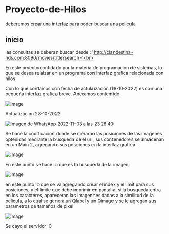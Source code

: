 # Proyecto-de-Hilos<br>
deberemos crear una interfaz para poder buscar una pelicula<br>

## inicio<br>
las consultas se deberan buscar desde : 'http://clandestina-hds.com:8090/movies/title?search='<br>

En este pryecto confidado por la materia de programacion de sistemas, lo que se desea relaizar en un programa con interfaz grafica relacionada con hilos<br>

Con lo que contamos con fecha de actulaizacion (18-10-2022) es con una pequeña interfaz grafica breve. Anexamos contemido.

![image](https://user-images.githubusercontent.com/113540519/197772672-5e5df69d-73b0-4ac3-8d48-24457307d37b.png)

Actualizacion 28-10-2022

![Imagen de WhatsApp 2022-11-03 a las 23 28 40](https://user-images.githubusercontent.com/113540519/199897279-9ac4e02c-9d29-499a-ad40-38970a40e9bc.jpg)

Se hace la codificacion donde se creraran las posiciones de las imagenes optenidas mediante la busqueda de el url,  sus contenedores se almacenan en un Main 2, agregando sus posciones en la interfaz grafica.

![image](https://user-images.githubusercontent.com/113540519/199898331-4314e793-5304-4321-8369-7163be2aef3c.png)

En este punto se hace lo que es la busqueda de la imagen.

![image](https://user-images.githubusercontent.com/113540519/199898512-bbbd6a80-0d7b-4f3a-9549-f46b8a51b7cc.png)

en este punto lo que se va agregando crear el index y el limit para sus posiciones, y el limite que debe imprimir en pantalla, si la busqueda entra en los caracteres, apareceran las imagennes dadas a la similitud de la pelicula, a lo cual se genera un Qlabel y un Qimage y se le agregan sus parametros de tamaños de pixel

![image](https://user-images.githubusercontent.com/113540519/199903636-a3ddd964-cb57-4e4e-b249-fc7b45aec332.png)

Se cayo el servidor :C

